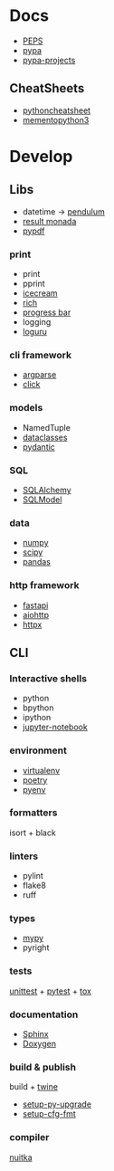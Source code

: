 # Docs
- [PEPS](https://peps.python.org/)
- [pypa](https://www.pypa.io/en/latest/)
- [pypa-projects](https://packaging.python.org/en/latest/key_projects/#pypa-projects)

## CheatSheets
- [pythoncheatsheet](https://www.pythoncheatsheet.org/)
- [mementopython3](https://perso.limsi.fr/pointal/_media/python:cours:mementopython3-english.pdf)

# Develop

## Libs

- datetime -> [pendulum](https://pendulum.eustace.io/)
- [result monada](https://github.com/rustedpy/result)
- [pypdf](https://pypdf2.readthedocs.io/en/3.0.0/)

### print
- print
- pprint
- [icecream](https://github.com/gruns/icecream)
- [rich](https://github.com/Textualize/rich)
- [progress bar](https://github.com/tqdm/tqdm)
- logging
- [loguru](https://github.com/Delgan/loguru)

### cli framework
- [argparse](https://docs.python.org/3/library/argparse.html)
- [click](https://palletsprojects.com/p/click/)

### models
- NamedTuple
- [dataclasses](https://docs.python.org/3/library/dataclasses.html)
- [pydantic](https://docs.pydantic.dev/latest/)

### SQL
- [SQLAlchemy](https://www.sqlalchemy.org/)
- [SQLModel](https://sqlmodel.tiangolo.com/)

### data
- [numpy](https://numpy.org/)
- [scipy](https://scipy.org/)
- [pandas](https://pandas.pydata.org/)

### http framework
- [fastapi](https://fastapi.tiangolo.com/)
- [aiohttp](https://docs.aiohttp.org/en/stable/)
- [httpx](https://www.python-httpx.org/)

## CLI

### Interactive shells
- python
- bpython
- ipython
- [jupyter-notebook](https://jupyter.org/)
### environment
- [virtualenv](https://virtualenv.pypa.io/en/latest/)
- [poetry](https://python-poetry.org/)
- [pyenv](https://github.com/pyenv/pyenv)
### formatters
isort + black
### linters
- pylint
- flake8
- ruff
### types
- [mypy](https://mypy.readthedocs.io/en/stable/)
- pyright
### tests
[unittest](https://docs.python.org/3/library/unittest.html) + [pytest](https://docs.pytest.org/en/7.2.x/contents.html) + [tox](https://tox.wiki/en/latest/)
### documentation
- [Sphinx](https://www.sphinx-doc.org/en/master/)
- [Doxygen](https://www.doxygen.nl/manual/docblocks.html)
### build & publish
build + [twine](https://twine.readthedocs.io/en/stable/)
- [setup-py-upgrade](https://github.com/asottile/setup-py-upgrade)
- [setup-cfg-fmt](https://github.com/asottile/setup-cfg-fmt)
### compiler
[nuitka](https://nuitka.net/)
